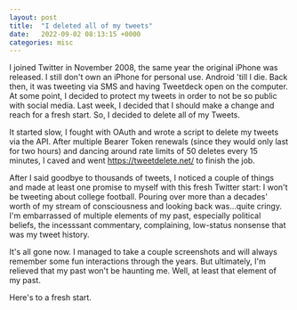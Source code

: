 ```yaml
---
layout: post
title:  "I deleted all of my tweets"
date:   2022-09-02 08:13:15 +0000
categories: misc
---
```


I joined Twitter in November 2008, the same year the original iPhone was released. I still don't own an iPhone for personal use. Android 'till I die. Back then, it was tweeting via SMS and having Tweetdeck open on the computer. At some point, I decided to protect my tweets in order to not be so public with social media. Last week, I decided that I should make a change and reach for a fresh start. So, I decided to delete all of my Tweets.

It started slow, I fought with OAuth and wrote a script to delete my tweets via the API. After multiple Bearer Token renewals (since they would only last for two hours) and dancing around rate limits of 50 deletes every 15 minutes, I caved and went https://tweetdelete.net/ to finish the job. 

After I said goodbye to thousands of tweets, I noticed a couple of things and made at least one promise to myself with this fresh Twitter start: I won't be tweeting about college football. Pouring over more than a decades' worth of my stream of consciousness and looking back was...quite cringy. I'm embarrassed of multiple elements of my past, especially political beliefs, the incesssant commentary, complaining, low-status nonsense that was my tweet history. 

It's all gone now. I managed to take a couple screenshots and will always remember some fun interactions through the years. But ultimately, I'm relieved that my past won't be haunting me. Well, at least that element of my past.

Here's to a fresh start.

